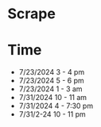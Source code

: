 # Scrape

# Time 
 - 7/23/2024 3 - 4 pm
 - 7/23/2024 5 - 6 pm
 - 7/23/2024 1 - 3 am
 - 7/31/2024 10 - 11 am
 - 7/31/2024 4 - 7:30 pm 
 - 7/31/2-24 10 - 11 pm
